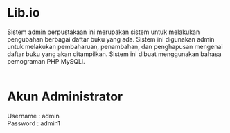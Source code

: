 # Lib.io
Sistem admin perpustakaan ini merupakan sistem untuk melakukan pengubahan berbagai daftar buku yang ada. Sistem ini digunakan admin untuk melakukan pembaharuan, penambahan, dan penghapusan mengenai daftar buku yang akan ditampilkan. Sistem ini dibuat menggunakan bahasa pemograman PHP MySQLi. <br> <br>

# Akun Administrator
Username : admin
<br>
Password : admin1
